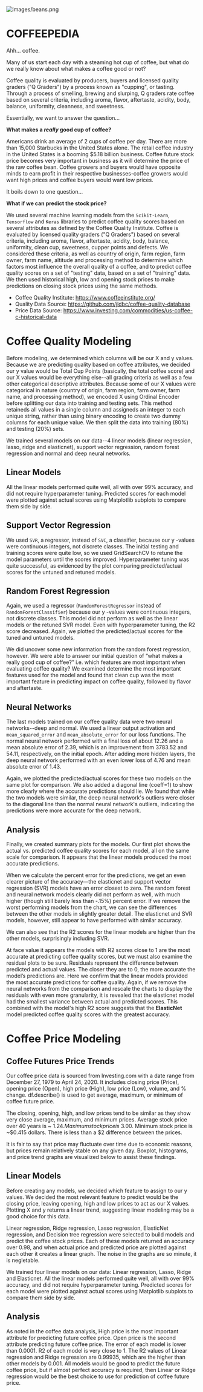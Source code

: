 ![images/beans.png](images/beans.png)

# COFFEEPEDIA

Ahh... coffee. 

Many of us start each day with a steaming hot cup of coffee, but what do we really know about what makes a coffee good or not?

Coffee quality is evaluated by producers, buyers and licensed quality graders ("Q Graders") by a process known as "cupping", or tasting. Through a process of smelling, brewing and slurping, Q graders rate coffee based on several criteria, including aroma, flavor, aftertaste, acidity, body, balance, uniformity, cleanness, and sweetness. 

Essentially, we want to answer the question...

**What makes a *really* good cup of coffee?**

Americans drink an average of 2 cups of coffee per day. There are more than 15,000 Starbucks in the United States alone. The retail coffee industry in the United States is a booming $5.18 billion business. Coffee future stock price becomes very important in business as it will determine the price of the raw coffee bean. Coffee growers and buyers would have opposite minds to earn profit in their respective businesses-coffee growers would want high prices and coffee buyers would want low prices. 

It boils down to one question...

**What if we can predict the stock price?**

We used several machine learning models from the `Scikit-Learn`, `Tensorflow` and `Keras` libraries to predict coffee quality scores based on several attributes as defined by the Coffee Quality Institute. Coffee is evaluated by licensed quality graders ("Q Graders") based on several criteria, including aroma, flavor, aftertaste, acidity, body, balance, uniformity, clean cup, sweetness, cupper points and defects. We considered these criteria, as well as country of origin, farm region, farm owner, farm name, altitude and processing method to determine which factors most influence the overall quality of a coffee, and to predict coffee quality scores on a set of "testing" data, based on a set of "training" data. We then used historical high, low and opening stock prices to make predictions on closing stock prices using the same methods.

* Coffee Quality Institute: https://www.coffeeinstitute.org/
* Quality Data Source: https://github.com/jldbc/coffee-quality-database
* Price Data Source: https://www.investing.com/commodities/us-coffee-c-historical-data

# Coffee Quality Modeling

Before modeling, we determined which columns will be our X and y values. Because we are predicting quality based on coffee attributes, we decided our y value would be Total Cup Points (basically, the total coffee score) and our X values would be everything else--all grading criteria as well as a few other categorical descriptive attributes. Because some of our X values were categorical in nature (country of origin, farm region, farm owner, farm name, and processing method), we encoded X using Ordinal Encoder before splitting our data into training and testing sets. This method retaineds all values in a single column and assigneds an integer to each unique string, rather than using binary encoding to create two dummy columns for each unique value. We then split the data into training (80%) and testing (20%) sets.

We trained several models on our data--4 linear models (linear regression, lasso, ridge and elasticnet), support vector regression, random forest regression and normal and deep neural networks.

## Linear Models

All the linear models performed quite well, all with over 99% accuracy, and did not require hyperparameter tuning. Predicted scores for each model were plotted against actual scores using Matplotlib subplots to compare them side by side.

## Support Vector Regression

We used `SVR`, a regressor, instead of `SVC`, a classifier, because our y -values were continuous integers, not discrete classes. The initial testing and training scores were quite low, so we used GridSearchCV to retune the model parameters until the scores improved. Hyperparameter tuning was quite successful, as evidenced by the plot comparing predicted/actual scores for the untuned and retuned models.

## Random Forest Regression

Again, we used a regressor (`RandomForestRegressor` instead of `RandomForestClassifier`) because our y -values were continuous integers, not discrete classes. This model did not perform as well as the linear models or the retuned SVR model. Even with hyperparameter tuning, the R2 score decreased. Again, we plotted the predicted/actual scores for the tuned and untuned models.

We did uncover some new information from the random forest regression, however. We were able to answer our initial question of “what makes a really good cup of coffee?” i.e. which features are most important when evaluating coffee quality? We examined determine the most important features used for the model and found that clean cup was the most important feature in predicting impact on coffee quality, followed by flavor and aftertaste.

## Neural Networks

The last models trained on our coffee quality data were two neural networks--deep and normal. We used a linear output activation and `mean_squared_error` and `mean_absolute_error` for our loss functions. The normal neural network performed with a final loss of about 12.26 and a mean absolute error of 2.39, which is an improvement from 3783.52 and 54.11, respectively, on the initial epoch. After adding more hidden layers, the deep neural network performed with an even lower loss of 4.76 and mean absolute error of 1.43.

Again, we plotted the predicted/actual scores for these two models on the same plot for comparison. We also added a diagonal line (coeff=1) to show more clearly where the accurate predictions should lie. We found that while the two models were similar, the deep neural network's outliers were closer to the diagonal line than the normal neural network's outliers, indicating the predictions were more accurate for the deep network.

## Analysis

Finally, we created summary plots for the models. Our first plot shows the actual vs. predicted coffee quality scores for each model, all on the same scale for comparison. It appears that the linear models produced the most accurate predictions. 

When we calculate the percent error for the predictions, we get an even clearer picture of the accuracy—the elasticnet and support vector regression (SVR) models have an error closest to zero. The random forest and neural network models clearly did not perform as well, with much higher (though still barely less than -.15%) percent error. If we remove the worst performing models from the chart, we can see the differences between the other models in slightly greater detail. The elasticnet and SVR models, however, still appear to have performed with similar accuracy.

We can also see that the R2 scores for the linear models are higher than the other models, surprisingly including SVR. 

At face value it appears the models with R2 scores close to 1 are the most accurate at predicting coffee quality scores, but we must also examine the residual plots to be sure. Residuals represent the difference between predicted and actual values. The closer they are to 0, the more accurate the model’s predictions are. Here we confirm that the linear models provided the most accurate predictions for coffee quality. Again, if we remove the neural networks from the comparison and rescale the charts to display the residuals with even more granularity, it is revealed that the elasticnet model had the smallest variance between actual and predicted scores. This combined with the model's high R2 score suggests that the **ElasticNet** model predicted coffee quality scores with the greatest accuracy.

# Coffee Price Modeling

## Coffee Futures Price Trends

Our coffee price data is sourced from Investing.com with a date range from December 27, 1979 to April 24, 2020. It includes closing price (Price), opening price (Open), high price (High), low price (Low), volume, and % change. df.describe() is used to get average, maximum, or minimum of coffee future price. 

The closing, opening, high, and low prices tend to be similar as they show very close average, maximum, and minimum prices. Average stock price over 40 years is ~ $1.24. Maximum stock price is ~$3.00. Minimum stock price is ~$0.415 dollars. There is less than a $2 difference between the prices.

It is fair to say that price may fluctuate over time due to economic reasons, but prices remain relatively stable on any given day. Boxplot, histograms, and price trend graphs are visualized below to assist these findings.

## Linear Models

Before creating any models, we decided which feature to assign to our y values. We decided the most relevant feature to predict would be the closing price, leaving opening, high and low prices to act as our X values. Plotting X and y returns a linear trend, suggesting linear modeling may be a good choice for this data.

Linear regression, Ridge regression, Lasso regression, ElasticNet regression, and Decision tree regression were selected to build models and predict the coffee stock prices. Each of these models returned an accuracy over 0.98, and when actual price and predicted price are plotted against each other it creates a linear graph. The noise in the graphs are so minute, it is negletable.

We trained four linear models on our data: Linear regression, Lasso, Ridge and Elasticnet. All the linear models performed quite well, all with over 99% accuracy, and did not require hyperparameter tuning. Predicted scores for each model were plotted against actual scores using Matplotlib subplots to compare them side by side.

## Analysis

As noted in the coffee data analysis, High price is the most important attribute for predicting future coffee price. Open price is the second attribute predicting future coffee price. The error of each model is lower than 0.0001. R2 of each model is very close to 1. The R2 values of Linear regression and Ridge regression are 0.99935, which are the higher than other models by 0.001. All models would be good to predict the future coffee price, but if almost perfect accuracy is required, then Linear or Ridge regression would be the best choice to use for prediction of coffee future price.